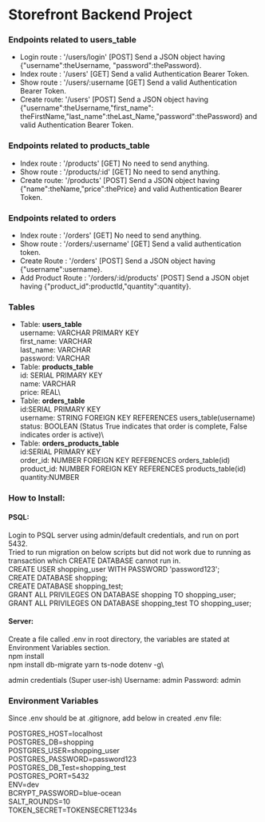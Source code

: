 # Storefront Backend Project


### Endpoints related to users_table  
- Login route : '/users/login' [POST]                  Send a JSON object having {"username":theUsername, "password":thePassword}.
- Index route : '/users' [GET]                        Send a valid Authentication Bearer Token.
- Show route  : '/users/:username [GET]      Send a valid Authentication Bearer Token.
- Create route: '/users' [POST]                       Send a JSON object having {"username":theUsername,"first_name": theFirstName,"last_name":theLast_Name,"password":thePassword} and valid Authentication Bearer Token.

### Endpoints related to products_table
- Index route : '/products' [GET]     No need to send anything.
- Show route  : '/products/:id' [GET] No need to send anything.
- Create route: '/products' [POST]    Send a JSON object having {"name":theName,"price":thePrice} and valid Authentication Bearer Token.

### Endpoints related to orders
- Index route         : '/orders' [GET]       No need to send anything.
- Show route          : '/orders/:username' [GET]  Send a valid authentication token.
- Create Route        : '/orders' [POST] Send a JSON object having {"username":username}.
- Add Product Route   : '/orders/:id/products' [POST] Send a JSON objet having {"product_id":productId,"quantity":quantity}.
### Tables
- Table: **users_table**\
 username: VARCHAR PRIMARY KEY\
 first_name: VARCHAR\
 last_name: VARCHAR\
 password: VARCHAR
- Table: **products_table**\
id: SERIAL PRIMARY KEY\
name: VARCHAR\
price: REAL\
- Table: **orders_table**\
id:SERIAL PRIMARY KEY\
username: STRING FOREIGN KEY REFERENCES users_table(username)\
status: BOOLEAN (Status True indicates that order is complete, False indicates order is active)\
- Table: **orders_products_table**\
id:SERIAL PRIMARY KEY\
order_id: NUMBER FOREIGN KEY REFERENCES orders_table(id)\
product_id: NUMBER FOREIGN KEY REFERENCES products_table(id)\
quantity:NUMBER


### How to Install:

#### PSQL:
Login to PSQL server using admin/default credentials, and run on port 5432.\
Tried to run migration on below scripts but did not work due to running as transaction which CREATE DATABASE cannot run in.\
CREATE USER shopping_user WITH PASSWORD 'password123';\
CREATE DATABASE shopping;\
CREATE DATABASE shopping_test;\
GRANT ALL PRIVILEGES ON DATABASE shopping TO shopping_user;\
GRANT ALL PRIVILEGES ON DATABASE shopping_test TO shopping_user;


#### Server:
Create a file called .env in root directory, the variables are stated at Environment Variables section.\
npm install\
npm install db-migrate yarn ts-node dotenv -g\


admin credentials (Super user-ish)
Username: admin
Password: admin


### Environment Variables

Since .env should be at .gitignore, add below in created .env file:

POSTGRES_HOST=localhost\
POSTGRES_DB=shopping\
POSTGRES_USER=shopping_user\
POSTGRES_PASSWORD=password123\
POSTGRES_DB_Test=shopping_test\
POSTGRES_PORT=5432\
ENV=dev\
BCRYPT_PASSWORD=blue-ocean\
SALT_ROUNDS=10\
TOKEN_SECRET=TOKENSECRET1234s